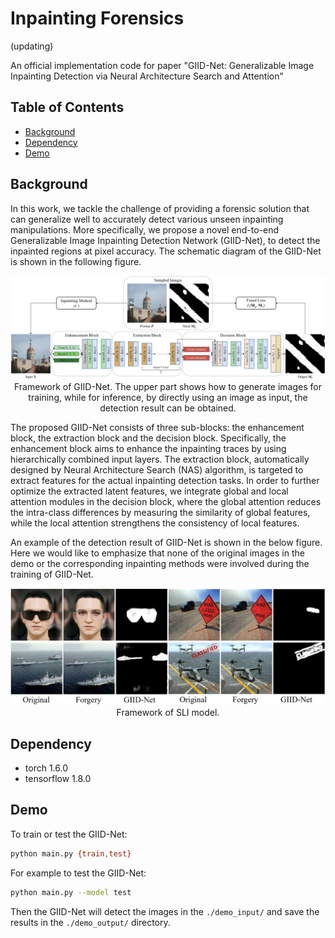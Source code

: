 # Inpainting Forensics

(updating)

An official implementation code for paper "GIID-Net: Generalizable Image Inpainting Detection via Neural Architecture Search and Attention"

## Table of Contents

- [Background](#background)
- [Dependency](#dependency)
- [Demo](#demo)


## Background
In this work, we tackle the challenge of providing a forensic solution that can generalize well to accurately detect various unseen inpainting manipulations. More specifically, we
propose a novel end-to-end Generalizable Image Inpainting Detection Network (GIID-Net), to detect the inpainted regions at pixel accuracy. The schematic diagram of the GIID-Net is shown in the following figure.

<p align='center'>  
  <img src='https://github.com/HighwayWu/InpaintingForensics/blob/master/imgs/framework.jpg' width='870'/>
  Framework of GIID-Net. The upper part shows how to generate images for training, while for inference, by directly using an image as input, the detection result can be obtained.
</p>

The proposed GIID-Net consists of three sub-blocks: the enhancement block, the extraction block and the decision block. Specifically, the enhancement block aims to enhance the inpainting traces by using hierarchically combined input layers. The extraction block, automatically designed by Neural Architecture Search (NAS) algorithm, is targeted to extract features for the actual inpainting detection tasks. In order to further optimize the extracted latent features, we integrate global and local attention modules in the decision block, where the global attention reduces the intra-class differences by measuring the similarity of global features, while the local attention strengthens the consistency of local features.

An example of the detection result of GIID-Net is shown in the below figure. Here we would like to emphasize that none of the original images in the demo or the corresponding
inpainting methods were involved during the training of GIID-Net.

<p align='center'>
  <img src='https://github.com/HighwayWu/InpaintingForensics/blob/master/imgs/demo.png' width='870'/>
  Framework of SLI model.
</p>

## Dependency
- torch 1.6.0
- tensorflow 1.8.0

## Demo

To train or test the GIID-Net:
```bash
python main.py {train,test}
```

For example to test the GIID-Net:
```bash
python main.py --model test
```
Then the GIID-Net will detect the images in the `./demo_input/` and save the results in the `./demo_output/` directory.